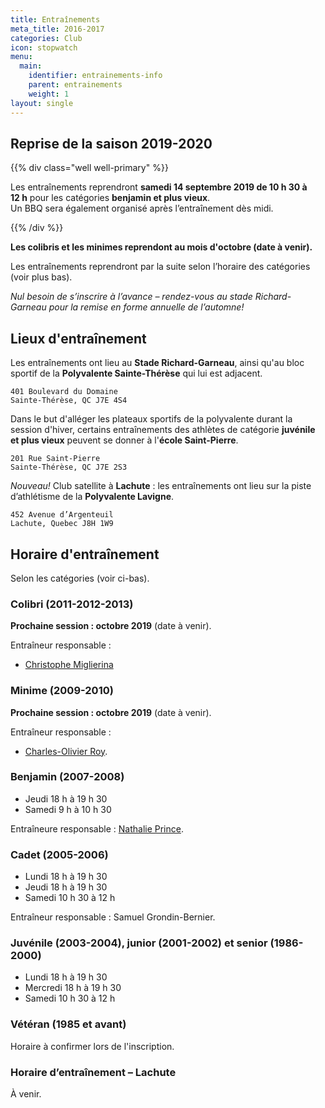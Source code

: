 ```yaml
---
title: Entraînements
meta_title: 2016-2017
categories: Club
icon: stopwatch
menu:
  main:
    identifier: entrainements-info
    parent: entrainements
    weight: 1
layout: single
---
```


## Reprise de la saison 2019-2020

{{% div class="well well-primary" %}}

Les entraînements reprendront **samedi 14 septembre 2019 de 10&nbsp;h&nbsp;30 à 12&nbsp;h** pour les catégories **benjamin et plus vieux**.  
Un BBQ sera également organisé après l’entraînement dès midi.

{{% /div %}}

**Les colibris et les minimes reprendont au mois d'octobre (date à venir).**

Les entraînements reprendront par la suite selon l’horaire des catégories (voir plus bas).

_Nul besoin de s’inscrire à l’avance – rendez-vous au stade Richard-Garneau pour la remise en forme annuelle de l’automne!_

## <span class="icon icon-map"></span> Lieux d'entraînement

Les entraînements ont lieu au **Stade Richard-Garneau**, ainsi qu'au bloc sportif de la **Polyvalente Sainte-Thérèse** qui lui est adjacent.

```
401 Boulevard du Domaine  
Sainte-Thérèse, QC J7E 4S4
```

Dans le but d'alléger les plateaux sportifs de la polyvalente durant la session d'hiver, certains entraînements des athlètes de catégorie **juvénile et plus vieux** peuvent se donner à l'**école Saint-Pierre**.

```
201 Rue Saint-Pierre  
Sainte-Thérèse, QC J7E 2S3
```

<em class="badge badge-primary">Nouveau!</em> Club satellite à **Lachute** : les entraînements ont lieu sur la piste d’athlétisme de la **Polyvalente Lavigne**.

```
452 Avenue d’Argenteuil  
Lachute, Quebec J8H 1W9
```


## <span class="icon icon-stopwatch"></span> Horaire d'entraînement

Selon les catégories (voir ci-bas).

### Colibri (2011-2012-2013)

**Prochaine session : octobre 2019** (date à venir).

<!-- - Samedi 9 h à 10 h 30-->

Entraîneur responsable :

- [Christophe Miglierina](/club/entraineurs/christophe-miglierina/)

### Minime (2009-2010)

**Prochaine session : octobre 2019** (date à venir).

<!--- Samedi 9 h à 10 h 30-->

Entraîneur responsable : 

- [Charles-Olivier Roy](/club/entraineurs/charles-olivier-roy/).

### Benjamin (2007-2008)

- Jeudi 18 h à 19 h 30
- Samedi 9 h à 10 h 30

<!--Consultez le [calendrier](benjamins) pour les benjamins.-->

Entraîneure responsable : [Nathalie Prince](/club/entraineurs/nathalie-prince/).

### Cadet (2005-2006)

- Lundi 18 h à 19 h 30
- Jeudi 18 h à 19 h 30
- Samedi 10 h 30 à 12 h

<!--Consultez le [calendrier](cadets) pour les cadets.-->

Entraîneur responsable : Samuel Grondin-Bernier.

### Juvénile (2003-2004), junior (2001-2002) et senior (1986-2000)

- Lundi 18 h à 19 h 30
- Mercredi 18 h à 19 h 30
- Samedi 10 h 30 à 12 h

### Vétéran (1985 et avant)

Horaire à confirmer lors de l'inscription.

<!--

### Demi-fond (cadet, juvénile et plus vieux)

Les athlètes de catégorie **cadette** et **juvénile** peuvent suivre la planification spécialisée pour le demi-fond.

- Lundi 18 h à 19 h 30
- Mercredi 18 h à 19 h 30
- Samedi 10 h 30 à 12 h

Consultez le [calendrier](demi-fond) pour les entraînements de demi-fond.

Entraîneurs responsables :

- [Sabrina Lavigne](/club/entraineurs/sabrina-lavigne/)
- Simon Prince-Desjardins
-->


### Horaire d’entraînement – Lachute

À venir.
